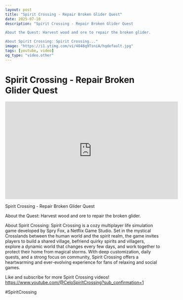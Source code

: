 ```yaml
---
layout: post
title: "Spirit Crossing - Repair Broken Glider Quest"
date: 2025-07-10
description: "Spirit Crossing - Repair Broken Glider Quest

About the Quest: Harvest wood and ore to repair the broken glider.

About Spirit Crossing: Spirit Crossing..."
image: "https://i1.ytimg.com/vi/4O48q9TsniA/hqdefault.jpg"
tags: [youtube, video]
og_type: "video.other"
---
```


<script type="application/ld+json">
{
  "@context": "http://schema.org",
  "@type": "VideoObject",
  "name": "Spirit Crossing - Repair Broken Glider Quest",
  "description": "Spirit Crossing - Repair Broken Glider Quest\n\nAbout the Quest: Harvest wood and ore to repair the broken glider.\n\nAbout Spirit Crossing: Spirit Crossing is a cozy multiplayer life simulation game developed by Spry Fox, a Netflix Game Studio. Set in the mystical Crosslands between the human world and the spirit realm, the game invites players to build a shared village, befriend quirky spirits and villagers, explore a dynamic world that changes every few days, and work together to protect their home from magical storms. With deep customization, daily quests, and a strong focus on community, Spirit Crossing offers a heartwarming and ever-evolving experience for fans of relaxing and social games.\n\nLike and subscribe for more Spirit Crossing videos! https://www.youtube.com/@CeloSpiritCrossing?sub_confirmation=1\n\n#SpiritCrossing",
  "thumbnailUrl": "https://i1.ytimg.com/vi/4O48q9TsniA/hqdefault.jpg",
  "uploadDate": "2025-07-10T21:49:08",
  "embedUrl": "https://www.youtube.com/embed/4O48q9TsniA",
  "publisher": {
    "@type": "Person",
    "name": "Celo Zaga"
  },
  "mainEntityOfPage": {
    "@type": "WebPage",
    "@id": "https://celozaga.github.io/2025/07/10/spirit-crossing---repair-broken-glider-quest-4O48q9TsniA.html"
  },
  "duration": "PT0M0S"
}
</script>

<script type="application/ld+json">
{
  "@context": "http://schema.org",
  "@type": "BlogPosting",
  "headline": "Spirit Crossing - Repair Broken Glider Quest",
  "image": "https://i1.ytimg.com/vi/4O48q9TsniA/hqdefault.jpg",
  "publisher": {
    "@type": "Person",
    "name": "Celo Zaga"
  },
  "url": "https://celozaga.github.io/2025/07/10/spirit-crossing---repair-broken-glider-quest-4O48q9TsniA.html",
  "datePublished": "2025-07-10T21:49:08",
  "dateCreated": "2025-07-10T21:49:08",
  "dateModified": "2025-07-10T21:49:08",
  "description": "Spirit Crossing - Repair Broken Glider Quest\n\nAbout the Quest: Harvest wood and ore to repair the broken glider.\n\nAbout Spirit Crossing: Spirit Crossing...",
  "author": {
    "@type": "Person",
    "name": "Celo Zaga"
  },
  "mainEntityOfPage": {
    "@type": "WebPage",
    "@id": "https://celozaga.github.io/2025/07/10/spirit-crossing---repair-broken-glider-quest-4O48q9TsniA.html"
  }
}
</script>

<h1 class="youtube-post-title">Spirit Crossing - Repair Broken Glider Quest</h1>

<iframe width="560" height="315" src="https://www.youtube.com/embed/4O48q9TsniA" class="youtube-post-embed" frameborder="0" allowfullscreen></iframe>

<p class="youtube-post-description">Spirit Crossing - Repair Broken Glider Quest

About the Quest: Harvest wood and ore to repair the broken glider.

About Spirit Crossing: Spirit Crossing is a cozy multiplayer life simulation game developed by Spry Fox, a Netflix Game Studio. Set in the mystical Crosslands between the human world and the spirit realm, the game invites players to build a shared village, befriend quirky spirits and villagers, explore a dynamic world that changes every few days, and work together to protect their home from magical storms. With deep customization, daily quests, and a strong focus on community, Spirit Crossing offers a heartwarming and ever-evolving experience for fans of relaxing and social games.

Like and subscribe for more Spirit Crossing videos! https://www.youtube.com/@CeloSpiritCrossing?sub_confirmation=1

#SpiritCrossing</p>
